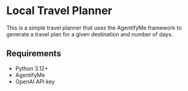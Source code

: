 # Local Travel Planner

This is a simple travel planner that uses the AgentifyMe framework to generate a travel plan for a given destination and number of days.

## Requirements

- Python 3.12+
- AgentifyMe
- OpenAI API key
